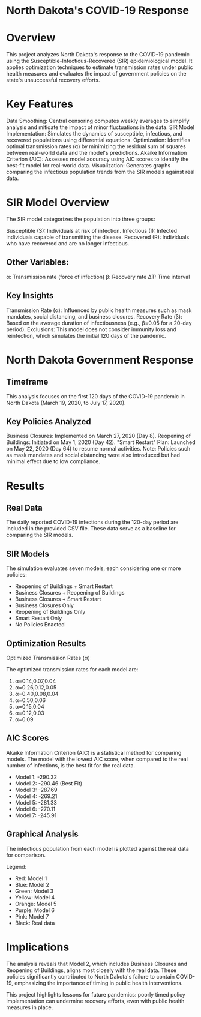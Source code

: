 # North Dakota's COVID-19 Response

# Overview

This project analyzes North Dakota's response to the COVID-19 pandemic using the Susceptible-Infectious-Recovered (SIR) epidemiological model. It applies optimization techniques to estimate transmission rates under public health measures and evaluates the impact of government policies on the state's unsuccessful recovery efforts.

# Key Features

Data Smoothing: Central censoring computes weekly averages to simplify analysis and mitigate the impact of minor fluctuations in the data.
SIR Model Implementation: Simulates the dynamics of susceptible, infectious, and recovered populations using differential equations.
Optimization: Identifies optimal transmission rates (α) by minimizing the residual sum of squares between real-world data and the model's predictions.
Akaike Information Criterion (AIC): Assesses model accuracy using AIC scores to identify the best-fit model for real-world data.
Visualization: Generates graphs comparing the infectious population trends from the SIR models against real data.

# SIR Model Overview

The SIR model categorizes the population into three groups:

Susceptible (S): Individuals at risk of infection.
Infectious (I): Infected individuals capable of transmitting the disease.
Recovered (R): Individuals who have recovered and are no longer infectious.

## Other Variables:
α: Transmission rate (force of infection)
β: Recovery rate
ΔT: Time interval

## Key Insights
Transmission Rate (α): Influenced by public health measures such as mask mandates, social distancing, and business closures.
Recovery Rate (β): Based on the average duration of infectiousness (e.g.,  β=0.05 for a 20-day period).
Exclusions: This model does not consider immunity loss and reinfection, which simulates the initial 120 days of the pandemic.

# North Dakota Government Response

## Timeframe
This analysis focuses on the first 120 days of the COVID-19 pandemic in North Dakota (March 19, 2020, to July 17, 2020).

## Key Policies Analyzed
Business Closures: Implemented on March 27, 2020 (Day 8).
Reopening of Buildings: Initiated on May 1, 2020 (Day 42).
"Smart Restart" Plan: Launched on May 22, 2020 (Day 64) to resume normal activities.
Note: Policies such as mask mandates and social distancing were also introduced but had minimal effect due to low compliance.

# Results

## Real Data
The daily reported COVID-19 infections during the 120-day period are included in the provided CSV file. These data serve as a baseline for comparing the SIR models.

## SIR Models
The simulation evaluates seven models, each considering one or more policies:

- Reopening of Buildings + Smart Restart
- Business Closures + Reopening of Buildings
- Business Closures + Smart Restart
- Business Closures Only
- Reopening of Buildings Only
- Smart Restart Only
- No Policies Enacted

## Optimization Results
Optimized Transmission Rates (α)

The optimized transmission rates for each model are:


1. α=0.14,0.07,0.04
2. α=0.26,0.12,0.05
3. α=0.40,0.08,0.04
4. α=0.50,0.06
5. α=0.15,0.04
6. α=0.12,0.03
7. α=0.09

## AIC Scores

Akaike Information Criterion (AIC) is a statistical method for comparing models. The model with the lowest AIC score, when compared to the real number of infections, is the best fit for the real data.

- Model 1: -290.32
- Model 2: -290.46 (Best Fit)
- Model 3: -287.69
- Model 4: -269.21
- Model 5: -281.33
- Model 6: -270.11
- Model 7: -245.91

## Graphical Analysis
The infectious population from each model is plotted against the real data for comparison.

Legend:
- Red: Model 1
- Blue: Model 2
- Green: Model 3
- Yellow: Model 4
- Orange: Model 5
- Purple: Model 6
- Pink: Model 7
- Black: Real data

# Implications

The analysis reveals that Model 2, which includes Business Closures and Reopening of Buildings, aligns most closely with the real data. These policies significantly contributed to North Dakota's failure to contain COVID-19, emphasizing the importance of timing in public health interventions.

This project highlights lessons for future pandemics: poorly timed policy implementation can undermine recovery efforts, even with public health measures in place.
